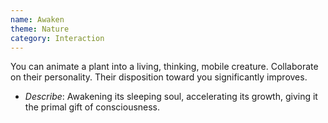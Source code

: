 ```yaml
---
name: Awaken
theme: Nature
category: Interaction
---
```


You can animate a plant into a living, thinking, mobile creature. Collaborate on their personality. Their disposition toward you significantly improves. 

* *Describe*: Awakening its sleeping soul, accelerating its growth, giving it the primal gift of consciousness.